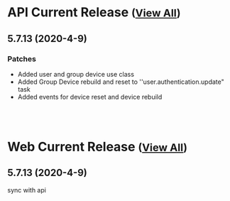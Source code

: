 
# API Current Release <small>([View All](/API.md))</small>
## 5.7.13 (2020-4-9)
### Patches 

- Added user and group device use class
- Added Group Device rebuild and reset to &#39;&#39;user.authentication.update&quot; task
- Added events for device reset and device rebuild

<br><br>
# Web Current Release <small>([View All](/Web.md))</small>
## 5.7.13 (2020-4-9)
sync with api

  